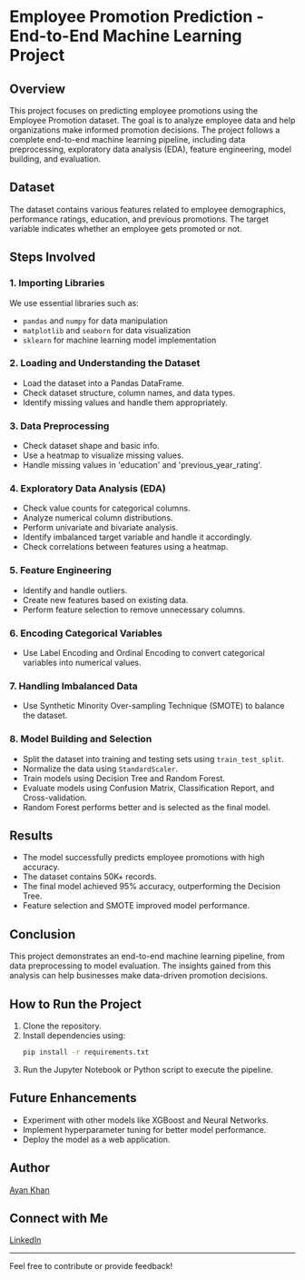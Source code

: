 # Employee Promotion Prediction - End-to-End Machine Learning Project

## Overview

This project focuses on predicting employee promotions using the Employee Promotion dataset. The goal is to analyze employee data and help organizations make informed promotion decisions. The project follows a complete end-to-end machine learning pipeline, including data preprocessing, exploratory data analysis (EDA), feature engineering, model building, and evaluation.

## Dataset

The dataset contains various features related to employee demographics, performance ratings, education, and previous promotions. The target variable indicates whether an employee gets promoted or not.

## Steps Involved

### 1. Importing Libraries

We use essential libraries such as:

- `pandas` and `numpy` for data manipulation
- `matplotlib` and `seaborn` for data visualization
- `sklearn` for machine learning model implementation

### 2. Loading and Understanding the Dataset

- Load the dataset into a Pandas DataFrame.
- Check dataset structure, column names, and data types.
- Identify missing values and handle them appropriately.

### 3. Data Preprocessing

- Check dataset shape and basic info.
- Use a heatmap to visualize missing values.
- Handle missing values in 'education' and 'previous_year_rating'.

### 4. Exploratory Data Analysis (EDA)

- Check value counts for categorical columns.
- Analyze numerical column distributions.
- Perform univariate and bivariate analysis.
- Identify imbalanced target variable and handle it accordingly.
- Check correlations between features using a heatmap.

### 5. Feature Engineering

- Identify and handle outliers.
- Create new features based on existing data.
- Perform feature selection to remove unnecessary columns.

### 6. Encoding Categorical Variables

- Use Label Encoding and Ordinal Encoding to convert categorical variables into numerical values.

### 7. Handling Imbalanced Data

- Use Synthetic Minority Over-sampling Technique (SMOTE) to balance the dataset.

### 8. Model Building and Selection

- Split the dataset into training and testing sets using `train_test_split`.
- Normalize the data using `StandardScaler`.
- Train models using Decision Tree and Random Forest.
- Evaluate models using Confusion Matrix, Classification Report, and Cross-validation.
- Random Forest performs better and is selected as the final model.

## Results

- The model successfully predicts employee promotions with high accuracy.
- The dataset contains 50K+ records.
- The final model achieved 95% accuracy, outperforming the Decision Tree.
- Feature selection and SMOTE improved model performance.

## Conclusion

This project demonstrates an end-to-end machine learning pipeline, from data preprocessing to model evaluation. The insights gained from this analysis can help businesses make data-driven promotion decisions.

## How to Run the Project

1. Clone the repository.
2. Install dependencies using:
   ```bash
   pip install -r requirements.txt
   ```
3. Run the Jupyter Notebook or Python script to execute the pipeline.

## Future Enhancements

- Experiment with other models like XGBoost and Neural Networks.
- Implement hyperparameter tuning for better model performance.
- Deploy the model as a web application.

## Author

[Ayan Khan](https://github.com/Ayankhan404)

## Connect with Me

[LinkedIn](https://www.linkedin.com/in/ayan-khan-917611250/)

---

Feel free to contribute or provide feedback!

